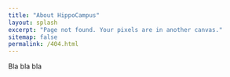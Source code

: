 ```yaml
---
title: "About HippoCampus"
layout: splash
excerpt: "Page not found. Your pixels are in another canvas."
sitemap: false
permalink: /404.html
---
```


Bla bla bla



